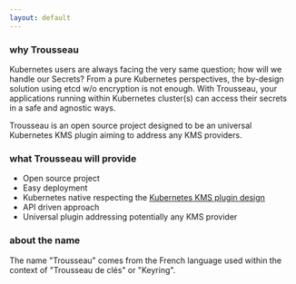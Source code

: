 ```yaml
---
layout: default
---
```


### why Trousseau

Kubernetes users are always facing the very same question; how will we handle our Secrets? From a pure Kubernetes
perspectives, the by-design solution using etcd w/o encryption is not enough. 
With Trousseau, your applications running within Kubernetes cluster(s) can access their secrets in a safe and agnostic ways. 

Trousseau is an open source project designed to be an universal Kubernetes KMS plugin aiming to address any KMS providers. 

### what Trousseau will provide

* Open source project
* Easy deployment
* Kubernetes native respecting the [Kubernetes KMS plugin design](https://kubernetes.io/docs/tasks/administer-cluster/kms-provider/)
* API driven approach
* Universal plugin addressing potentially any KMS provider

### about the name
The name "Trousseau" comes from the French language used within the context of "Trousseau de clés" or "Keyring".
